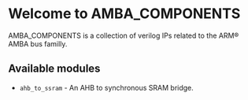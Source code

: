 # Welcome to AMBA_COMPONENTS

AMBA_COMPONENTS is a collection of verilog IPs related to the ARM® AMBA bus familly.

## Available modules

* `ahb_to_ssram` - An AHB to synchronous SRAM bridge.
